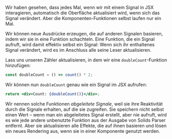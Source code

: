 Wir haben gesehen, dass jedes Mal, wenn wir mit einem Signal in JSX interagieren, automatisch die Oberfläche aktualisiert wird, wenn sich das Signal verändert. Aber die Komponenten-Funktionen selbst laufen nur ein Mal.

Wir können neue Ausdrücke erzeugen, die auf anderen Signalen basieren, indem wir sie in eine Funktion schachteln. Eine Funktion, die ein Signal aufruft, wird damit effektiv selbst ein Signal: Wenn sich ihr enthaltenes Signal verändert, wird es im Anschluss alle seine Leser aktualisieren.

Lass uns unseren Zähler aktualisieren, in dem wir eine `doubleCount`-Funktion hinzufügen:

```jsx
const doubleCount = () => count() * 2;
```

Wir können nun `doubleCount` genau wie ein Signal im JSX aufrufen:
```jsx
return <div>Count: {doubleCount()}</div>;
```

Wir nennen solche Funktionen _abgeleitete Signale_, weil sie ihre Reaktivität durch die Signale erhalten, auf die sie zugreifen. Sie speichern nicht selbst einen Wert – wenn man ein abgeleitetes Signal erstellt, aber nie aufruft, wird es wie jede andere unbenutzte Funktion aus der Ausgabe von Solids Parser entfernt. Aber sie aktualisieren alle Effekte, die auf ihnen basieren und lösen ein neues Rendering aus, wenn sie in einer Komponente genutzt werden.
